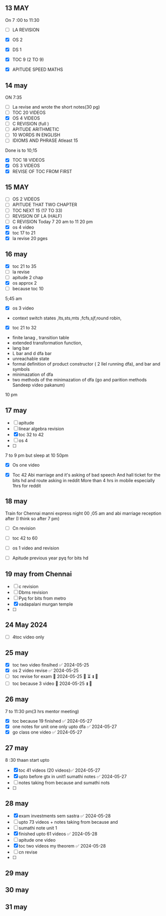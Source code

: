 ## 13 MAY
On 7 :00 to 11:30
- [ ] LA REVISION 
- [x] OS 2 
- [x] DS 1 
- [x] TOC 9 (2 TO 9)
- [x] APITUDE SPEED MATHS


## 14 may
ON 7:35
- [ ] La revise and wrote the short notes(30 pg)
- [ ] TOC 20 VIDEOS
- [x] OS 4 VIDEOS
- [ ] C REVISION (full )
- [ ] APITUDE ARITHMETIC 
- [ ] 10 WORDS IN ENGLISH 
- [ ] IDIOMS AND PHRASE Atleast 15

Done is to 10;15
- [x] TOC 18 VIDEOS
- [x] OS 3 VIDEOS
- [x] REVISE OF TOC FROM FIRST 

## 15 MAY 
- [ ]  OS 2 VIDEOS 
- [ ] APITUDE THAT TWO CHAPTER 
- [ ] TOC NEXT 15 (17 TO 33)
- [ ] REVISION OF LA (HALF)
- [ ] C REVISION 
Today 7 20 am to 11 20 pm 
- [x] os 4 video 
- [x] toc 17 to 21
- [x] la revise 20 pges

## 16 may
- [x] toc 21 to 35
- [ ] la revise 
- [ ] apitude 2 chap
- [x] os approx 2
- [ ] because toc 10

5;45 am


- [x] os 3 video
- context switch  states ,lts,sts,mts ,fcfs,sjf,round robin,
- [x] toc 21 to 32
- finite lanag , transition table
- extended transformation function,
- lang bar
- L bar and d dfa bar
- unreachable state
- formal  definition of product constructor ( 2 llel running dfa), and bar and symbols
- minimazation of dfa
-  two methods of the minimazation of dfa (go and parition methods Sandeep video pakanum)


10 pm



## 17 may 
- [ ] apitude 
- [ ] linear algebra revision 
- [x] toc 32 to 42
- [ ] os 4 
- [ ]  

7 to 9 pm  but sleep at 10 50pm
- [x] Os one video 
- [x] Toc 42 
Abi marriage and it's asking of bad speech
And hall ticket for the bits hd and route asking in reddit 
More than 4 hrs in mobile especially 1hrs for reddit 



## 18 may 
Train for Chennai manni express night 00 ;05 am and abi marriage reception after (I think so after 7 pm)


- [ ] Cn revision 
- [ ] toc 42 to 60
- [ ] os 1 video and revision 
- [ ] Apitude previous year pyq for bits hd



## 19 may from Chennai 


- [ ] c revision
- [ ] Dbms revision 
- [ ] Pyq for bits from metro 
- [x] vadapalani murgan temple 
- [ ] 

## 24 May 2024
- [ ] 4toc video only

## 25 may
- [x] toc two video finsihed ✅ 2024-05-25
- [x] os 2 video revise ✅ 2024-05-25
- [ ] toc revise for exam 🛫 2024-05-25 📅 ⏳ ⏫ 🔁 
- [ ] toc because 3 video 🛫 2024-05-25 ⏫ 🔁 
## 26 may
7 to 11:30 pm(3 hrs mentor meeting)

- [x] toc because 19 finished ✅ 2024-05-27
- [x] one notes for unit one only upto dfa ✅ 2024-05-27
- [x] go class one video ✅ 2024-05-27
## 27 may
8 :30 thaan start upto 
- [x] toc 41 videos (20 videos)✅ 2024-05-27
- [x] upto before gtx in unit1  sumathi notes ✅ 2024-05-27
- [ ] notes taking from because and sumathi nots
- [ ] 
## 28 may
- [x] exam investments sem sastra ✅ 2024-05-28
- [ ] upto 73 videos + notes taking from because and 
- [ ] sumathi note unit 1
- [x] finished upto  61 videos ✅ 2024-05-28
- [ ] apitude one video
- [x] toc two videos my theorem ✅ 2024-05-28
- [ ] cn revise
- [ ] 
## 29 may
## 30 may
## 31 may
